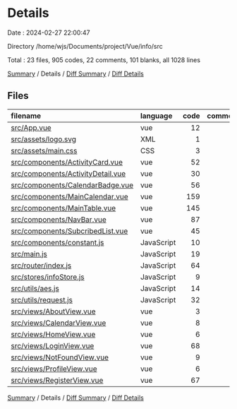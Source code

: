 # Details

Date : 2024-02-27 22:00:47

Directory /home/wjs/Documents/project/Vue/info/src

Total : 23 files,  905 codes, 22 comments, 101 blanks, all 1028 lines

[Summary](results.md) / Details / [Diff Summary](diff.md) / [Diff Details](diff-details.md)

## Files
| filename | language | code | comment | blank | total |
| :--- | :--- | ---: | ---: | ---: | ---: |
| [src/App.vue](/src/App.vue) | vue | 12 | 0 | 4 | 16 |
| [src/assets/logo.svg](/src/assets/logo.svg) | XML | 1 | 0 | 1 | 2 |
| [src/assets/main.css](/src/assets/main.css) | CSS | 3 | 0 | 1 | 4 |
| [src/components/ActivityCard.vue](/src/components/ActivityCard.vue) | vue | 52 | 0 | 4 | 56 |
| [src/components/ActivityDetail.vue](/src/components/ActivityDetail.vue) | vue | 30 | 1 | 2 | 33 |
| [src/components/CalendarBadge.vue](/src/components/CalendarBadge.vue) | vue | 56 | 0 | 6 | 62 |
| [src/components/MainCalendar.vue](/src/components/MainCalendar.vue) | vue | 159 | 0 | 22 | 181 |
| [src/components/MainTable.vue](/src/components/MainTable.vue) | vue | 145 | 0 | 11 | 156 |
| [src/components/NavBar.vue](/src/components/NavBar.vue) | vue | 87 | 0 | 7 | 94 |
| [src/components/SubcribedList.vue](/src/components/SubcribedList.vue) | vue | 45 | 0 | 5 | 50 |
| [src/components/constant.js](/src/components/constant.js) | JavaScript | 10 | 0 | 1 | 11 |
| [src/main.js](/src/main.js) | JavaScript | 19 | 0 | 9 | 28 |
| [src/router/index.js](/src/router/index.js) | JavaScript | 64 | 12 | 4 | 80 |
| [src/stores/infoStore.js](/src/stores/infoStore.js) | JavaScript | 9 | 0 | 2 | 11 |
| [src/utils/aes.js](/src/utils/aes.js) | JavaScript | 14 | 2 | 4 | 20 |
| [src/utils/request.js](/src/utils/request.js) | JavaScript | 32 | 6 | 5 | 43 |
| [src/views/AboutView.vue](/src/views/AboutView.vue) | vue | 3 | 0 | 0 | 3 |
| [src/views/CalendarView.vue](/src/views/CalendarView.vue) | vue | 8 | 0 | 1 | 9 |
| [src/views/HomeView.vue](/src/views/HomeView.vue) | vue | 6 | 0 | 1 | 7 |
| [src/views/LoginView.vue](/src/views/LoginView.vue) | vue | 68 | 0 | 6 | 74 |
| [src/views/NotFoundView.vue](/src/views/NotFoundView.vue) | vue | 9 | 1 | 0 | 10 |
| [src/views/ProfileView.vue](/src/views/ProfileView.vue) | vue | 6 | 0 | 1 | 7 |
| [src/views/RegisterView.vue](/src/views/RegisterView.vue) | vue | 67 | 0 | 4 | 71 |

[Summary](results.md) / Details / [Diff Summary](diff.md) / [Diff Details](diff-details.md)